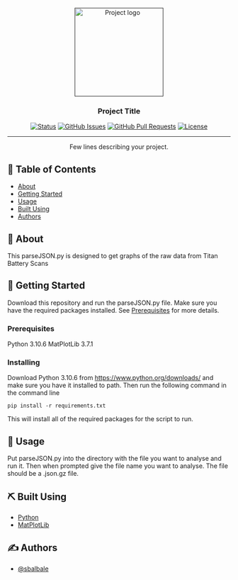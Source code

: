 <p align="center">
  <a href="" rel="noopener">
 <img width=200px height=200px src="https://i.imgur.com/6wj0hh6.jpg" alt="Project logo"></a>
</p>

<h3 align="center">Project Title</h3>

<div align="center">

[![Status](https://img.shields.io/badge/status-active-success.svg)]()
[![GitHub Issues](https://img.shields.io/github/issues/kylelobo/The-Documentation-Compendium.svg)](https://github.com/kylelobo/The-Documentation-Compendium/issues)
[![GitHub Pull Requests](https://img.shields.io/github/issues-pr/kylelobo/The-Documentation-Compendium.svg)](https://github.com/kylelobo/The-Documentation-Compendium/pulls)
[![License](https://img.shields.io/badge/license-MIT-blue.svg)](/LICENSE)

</div>

---

<p align="center"> Few lines describing your project.
    <br> 
</p>

## 📝 Table of Contents

- [About](#about)
- [Getting Started](#getting_started)
- [Usage](#usage)
- [Built Using](#built_using)
- [Authors](#authors)

## 🧐 About <a name = "about"></a>

This parseJSON.py is designed to get graphs of the raw data from Titan Battery Scans

## 🏁 Getting Started <a name = "getting_started"></a>

Download this repository and run the parseJSON.py file. Make sure you have the required packages installed. See [Prerequisites](#prerequisites) for more details.

### Prerequisites

Python 3.10.6
MatPlotLib 3.7.1

### Installing

Download Python 3.10.6 from https://www.python.org/downloads/ and make sure you have it installed to path. Then run the following command in the command line

``` pip install -r requirements.txt ```

This will install all of the required packages for the script to run.

## 🎈 Usage <a name="usage"></a>

Put parseJSON.py into the directory with the file you want to analyse and run it. Then when prompted give the file name you want to analyse. The file should be a .json.gz file.

## ⛏️ Built Using <a name = "built_using"></a>

- [Python](https://www.python.org/)
- [MatPlotLib](https://matplotlib.org/)

## ✍️ Authors <a name = "authors"></a>

- [@sbalbale](https://github.com/sbalbale)